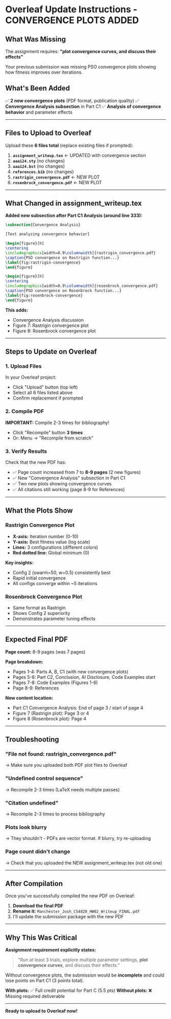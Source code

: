 # Overleaf Update Instructions - CONVERGENCE PLOTS ADDED

## What Was Missing

The assignment requires: **"plot convergence curves, and discuss their effects"**

Your previous submission was missing PSO convergence plots showing how fitness improves over iterations.

## What's Been Added

✅ **2 new convergence plots** (PDF format, publication quality)
✅ **Convergence Analysis subsection** in Part C1
✅ **Analysis of convergence behavior** and parameter effects

---

## Files to Upload to Overleaf

Upload these **6 files total** (replace existing files if prompted):

1. **`assignment_writeup.tex`** ← UPDATED with convergence section
2. **`aaai24.sty`** (no changes)
3. **`aaai24.bst`** (no changes)
4. **`references.bib`** (no changes)
5. **`rastrigin_convergence.pdf`** ← NEW PLOT
6. **`rosenbrock_convergence.pdf`** ← NEW PLOT

---

## What Changed in assignment_writeup.tex

**Added new subsection after Part C1 Analysis (around line 333):**

```latex
\subsection{Convergence Analysis}

[Text analyzing convergence behavior]

\begin{figure}[h]
\centering
\includegraphics[width=0.9\columnwidth]{rastrigin_convergence.pdf}
\caption{PSO convergence on Rastrigin function...}
\label{fig:rastrigin-convergence}
\end{figure}

\begin{figure}[h]
\centering
\includegraphics[width=0.9\columnwidth]{rosenbrock_convergence.pdf}
\caption{PSO convergence on Rosenbrock function...}
\label{fig:rosenbrock-convergence}
\end{figure}
```

**This adds:**
- Convergence Analysis discussion
- Figure 7: Rastrigin convergence plot
- Figure 8: Rosenbrock convergence plot

---

## Steps to Update on Overleaf

### 1. Upload Files

In your Overleaf project:
- Click "Upload" button (top left)
- Select all 6 files listed above
- Confirm replacement if prompted

### 2. Compile PDF

**IMPORTANT:** Compile 2-3 times for bibliography!

- Click "Recompile" button **3 times**
- Or: Menu → "Recompile from scratch"

### 3. Verify Results

Check that the new PDF has:
- ✅ Page count increased from 7 to **8-9 pages** (2 new figures)
- ✅ New "Convergence Analysis" subsection in Part C1
- ✅ Two new plots showing convergence curves
- ✅ All citations still working (page 8-9 for References)

---

## What the Plots Show

### Rastrigin Convergence Plot
- **X-axis:** Iteration number (0-10)
- **Y-axis:** Best fitness value (log scale)
- **Lines:** 3 configurations (different colors)
- **Red dotted line:** Global minimum (0)

**Key insights:**
- Config 2 (swarm=50, w=0.5) consistently best
- Rapid initial convergence
- All configs converge within ~5 iterations

### Rosenbrock Convergence Plot
- Same format as Rastrigin
- Shows Config 2 superiority
- Demonstrates parameter tuning effects

---

## Expected Final PDF

**Page count:** 8-9 pages (was 7 pages)

**Page breakdown:**
- Pages 1-4: Parts A, B, C1 (with new convergence plots)
- Pages 5-6: Part C2, Conclusion, AI Disclosure, Code Examples start
- Pages 7-8: Code Examples (Figures 1-6)
- Page 8-9: References

**New content location:**
- Part C1 Convergence Analysis: End of page 3 / start of page 4
- Figure 7 (Rastrigin plot): Page 3 or 4
- Figure 8 (Rosenbrock plot): Page 4

---

## Troubleshooting

### "File not found: rastrigin_convergence.pdf"
→ Make sure you uploaded both PDF plot files to Overleaf

### "Undefined control sequence"
→ Recompile 2-3 times (LaTeX needs multiple passes)

### "Citation undefined"
→ Recompile 2-3 times to process bibliography

### Plots look blurry
→ They shouldn't - PDFs are vector format. If blurry, try re-uploading

### Page count didn't change
→ Check that you uploaded the NEW assignment_writeup.tex (not old one)

---

## After Compilation

Once you've successfully compiled the new PDF on Overleaf:

1. **Download the final PDF**
2. **Rename it:** `Manchester_Josh_CS4820_HW02_Writeup_FINAL.pdf`
3. I'll update the submission package with the new PDF

---

## Why This Was Critical

**Assignment requirement explicitly states:**
> "Run at least 3 trials, explore multiple parameter settings, **plot convergence curves**, and discuss their effects."

Without convergence plots, the submission would be **incomplete** and could lose points on Part C1 (3 points total).

**With plots:** ✅ Full credit potential for Part C (5.5 pts)
**Without plots:** ❌ Missing required deliverable

---

**Ready to upload to Overleaf now!**
